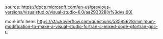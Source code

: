 source: https://docs.microsoft.com/en-us/previous-versions/visualstudio/visual-studio-6.0/aa293328(v%3dvs.60)

more info here: https://stackoverflow.com/questions/53585628/minimum-modification-to-make-a-visual-studio-fortran-c-mixed-code-gfortran-gcc-c
